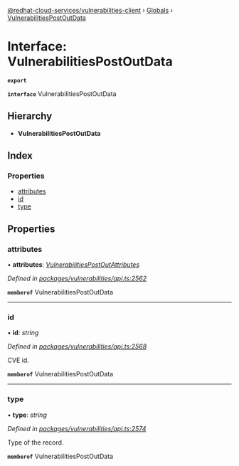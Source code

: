 [@redhat-cloud-services/vulnerabilities-client](../README.md) › [Globals](../globals.md) › [VulnerabilitiesPostOutData](vulnerabilitiespostoutdata.md)

# Interface: VulnerabilitiesPostOutData

**`export`** 

**`interface`** VulnerabilitiesPostOutData

## Hierarchy

* **VulnerabilitiesPostOutData**

## Index

### Properties

* [attributes](vulnerabilitiespostoutdata.md#attributes)
* [id](vulnerabilitiespostoutdata.md#id)
* [type](vulnerabilitiespostoutdata.md#type)

## Properties

###  attributes

• **attributes**: *[VulnerabilitiesPostOutAttributes](vulnerabilitiespostoutattributes.md)*

*Defined in [packages/vulnerabilities/api.ts:2562](https://github.com/RedHatInsights/javascript-clients/blob/master/packages/vulnerabilities/api.ts#L2562)*

**`memberof`** VulnerabilitiesPostOutData

___

###  id

• **id**: *string*

*Defined in [packages/vulnerabilities/api.ts:2568](https://github.com/RedHatInsights/javascript-clients/blob/master/packages/vulnerabilities/api.ts#L2568)*

CVE id.

**`memberof`** VulnerabilitiesPostOutData

___

###  type

• **type**: *string*

*Defined in [packages/vulnerabilities/api.ts:2574](https://github.com/RedHatInsights/javascript-clients/blob/master/packages/vulnerabilities/api.ts#L2574)*

Type of the record.

**`memberof`** VulnerabilitiesPostOutData
